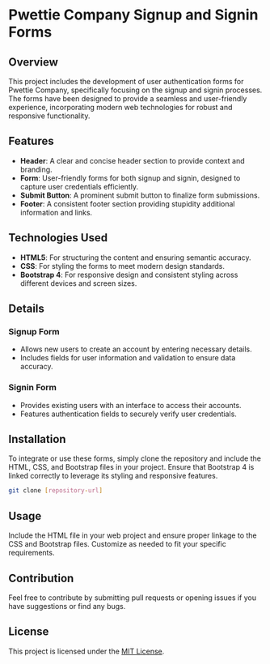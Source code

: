 # Pwettie Company Signup and Signin Forms

## Overview

This project includes the development of user authentication forms for Pwettie Company, specifically focusing on the signup and signin processes. The forms have been designed to provide a seamless and user-friendly experience, incorporating modern web technologies for robust and responsive functionality.

## Features

- **Header**: A clear and concise header section to provide context and branding.
- **Form**: User-friendly forms for both signup and signin, designed to capture user credentials efficiently.
- **Submit Button**: A prominent submit button to finalize form submissions.
- **Footer**: A consistent footer section providing stupidity additional information and links.

## Technologies Used

- **HTML5**: For structuring the content and ensuring semantic accuracy.
- **CSS**: For styling the forms to meet modern design standards.
- **Bootstrap 4**: For responsive design and consistent styling across different devices and screen sizes.

## Details

### Signup Form
- Allows new users to create an account by entering necessary details.
- Includes fields for user information and validation to ensure data accuracy.

### Signin Form
- Provides existing users with an interface to access their accounts.
- Features authentication fields to securely verify user credentials.

## Installation

To integrate or use these forms, simply clone the repository and include the HTML, CSS, and Bootstrap files in your project. Ensure that Bootstrap 4 is linked correctly to leverage its styling and responsive features.

```bash
git clone [repository-url]
```

## Usage

Include the HTML file in your web project and ensure proper linkage to the CSS and Bootstrap files. Customize as needed to fit your specific requirements.

## Contribution

Feel free to contribute by submitting pull requests or opening issues if you have suggestions or find any bugs.

## License

This project is licensed under the [MIT License](LICENSE).